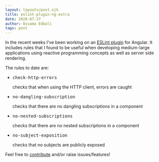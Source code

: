 ```yaml
---
layout: layouts/post.njk
title: eslint-plugin-ng-extra
date: 2020-07-27
author: Ossama Edbali
tags: post
---
```


In the recent weeks I've been working on an <a class="link" href="https://github.com/oss6/eslint-plugin-ng-extra">ESLint plugin</a> for Angular.
It includes rules that I found to be useful when developing medium-large applications using reactive programming concepts as well as server
side rendering.

The rules to date are:

<ul class="list-disc pl-8">
  <li><pre>check-http-errors</pre> checks that when using the HTTP client, errors are caught</li>
  <li><pre>no-dangling-subscription</pre> checks that there are no dangling subscriptions in a component</li>
  <li><pre>no-nested-subscriptions</pre> checks that there are no nested subscriptions in a component</li>
  <li><pre>no-subject-exposition</pre> checks that no subjects are publicly exposed</li>
</ul>

Feel free to <a class="link" href="https://github.com/oss6/eslint-plugin-ng-extra/blob/master/CONTRIBUTING.md">contribute</a> and/or raise issues/features!
